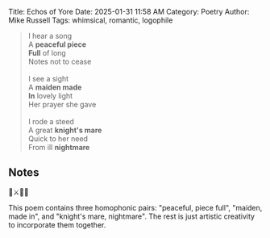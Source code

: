 Title: Echos of Yore
Date: 2025-01-31 11:58 AM
Category: Poetry
Author: Mike Russell
Tags: whimsical, romantic, logophile

> I hear a song<br>
> A **peaceful piece**<br>
> **Full** of long<br>
> Notes not to cease<br>
> <br>
> I see a sight<br>
> A **maiden made**<br>
> **In** lovely light<br>
> Her prayer she gave<br>
> <br>
> I rode a steed<br>
> A great **knight's mare**<br>
> Quick to her need<br>
> From ill **nightmare**<br>

## Notes

👸⚔️🐎🎵

This poem contains three homophonic pairs: "peaceful, piece full", "maiden, made in", and "knight's mare, nightmare". The rest is just artistic creativity to incorporate them together.